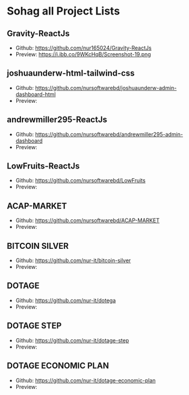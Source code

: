 # Sohag all Project Lists


## Gravity-ReactJs
- Github: https://github.com/nur165024/Gravity-ReactJs
- Preview: https://i.ibb.co/9WKcHqB/Screenshot-19.png

## joshuaunderw-html-tailwind-css
- Github: https://github.com/nursoftwarebd/joshuaunderw-admin-dashboard-html
- Preview:

## andrewmiller295-ReactJs
- Github: https://github.com/nursoftwarebd/andrewmiller295-admin-dashboard
- Preview: 

## LowFruits-ReactJs
- Github: https://github.com/nursoftwarebd/LowFruits
- Preview: 

## ACAP-MARKET
- Github: https://github.com/nursoftwarebd/ACAP-MARKET
- Preview:

## BITCOIN SILVER
- Github: https://github.com/nur-it/bitcoin-silver
- Preview:

## DOTAGE
- Github: https://github.com/nur-it/dotega
- Preview:

## DOTAGE STEP
- Github: https://github.com/nur-it/dotage-step
- Preview:

## DOTAGE ECONOMIC PLAN
- Github: https://github.com/nur-it/dotage-economic-plan
- Preview:

